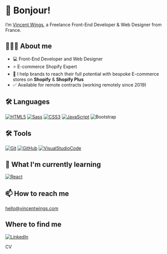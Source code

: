 # 👋 Bonjour!
I’m [Vincent Wings](http://vincentwings.com), a Freelance Front-End Developer & Web Designer from France.

## 👨🏻‍💻 About me
* 💻 Front-End Developer and Web Designer
* ⭐️ E-commerce Shopify Expert
* 🚀 I help brands to reach their full potential with bespoke E-commerce stores on **Shopify** & **Shopify Plus**
* ✅ Available for remote contracts (working remotely since 2019)

## 🛠️ Languages
[![HTML5](https://img.shields.io/badge/-HTML5-000?style=for-the-badge&logo=HTML5&logoColor=E34F26)](https://www.w3.org/html/)
[![Sass](https://img.shields.io/badge/-Sass-000?style=for-the-badge&logo=Sass&logoColor=CC6699)](https://sass-lang.com)
[![CSS3](https://img.shields.io/badge/-CSS3-000?style=for-the-badge&logo=CSS3&logoColor=1572B6)](https://developer.mozilla.org/fr/docs/Web/CSS)
[![JavaScript](https://img.shields.io/badge/-JavaScript-000?style=for-the-badge&logo=JavaScript&logoColor=F7DF1E)](https://developer.mozilla.org/en-US/docs/Web/JavaScript)
![Bootstrap](https://img.shields.io/badge/-Bootstrap-563D7C?style=flat-square&logo=bootstrap)

## 🛠️ Tools
[![Git](https://img.shields.io/badge/-Git-000?style=for-the-badge&logo=Git&logoColor=F05032)](https://git-scm.com/)
[![GitHub](https://img.shields.io/badge/-GitHub-000?style=for-the-badge&logo=GitHub&logoColor=FFF)](https://www.github.com/)
[![VisualStudioCode](https://img.shields.io/badge/-vscode-000?style=for-the-badge&logo=vscode&logoColor=FFF)](https://www.github.com/)

## 🌱 What I'm currently learning
[![React](https://img.shields.io/badge/-React-000?style=for-the-badge&logo=react&logoColor=61d2f3)](https://reactjs.org/)

## 📫 How to reach me
hello@vincentwings.com

## Where to find me
[![LinkedIn](https://img.shields.io/badge/-LinkedIn-000?style=for-the-badge&logo=LinkedIn&logoColor=2c61b6)](https://www.linkedin.com/in/vincentwings/)

CV

<!---
VincentWings/VincentWings is a ✨ special ✨ repository because its `README.md` (this file) appears on your GitHub profile.
You can click the Preview link to take a look at your changes.
--->
